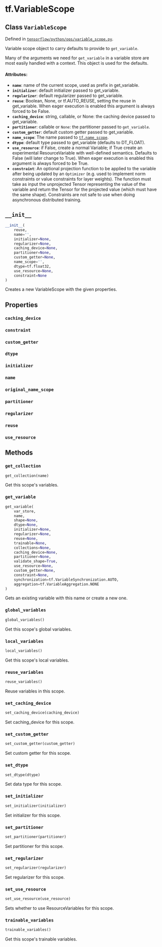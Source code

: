 <div itemscope itemtype="http://developers.google.com/ReferenceObject">
<meta itemprop="name" content="tf.VariableScope" />
<meta itemprop="path" content="Stable" />
<meta itemprop="property" content="caching_device"/>
<meta itemprop="property" content="constraint"/>
<meta itemprop="property" content="custom_getter"/>
<meta itemprop="property" content="dtype"/>
<meta itemprop="property" content="initializer"/>
<meta itemprop="property" content="name"/>
<meta itemprop="property" content="original_name_scope"/>
<meta itemprop="property" content="partitioner"/>
<meta itemprop="property" content="regularizer"/>
<meta itemprop="property" content="reuse"/>
<meta itemprop="property" content="use_resource"/>
<meta itemprop="property" content="__init__"/>
<meta itemprop="property" content="get_collection"/>
<meta itemprop="property" content="get_variable"/>
<meta itemprop="property" content="global_variables"/>
<meta itemprop="property" content="local_variables"/>
<meta itemprop="property" content="reuse_variables"/>
<meta itemprop="property" content="set_caching_device"/>
<meta itemprop="property" content="set_custom_getter"/>
<meta itemprop="property" content="set_dtype"/>
<meta itemprop="property" content="set_initializer"/>
<meta itemprop="property" content="set_partitioner"/>
<meta itemprop="property" content="set_regularizer"/>
<meta itemprop="property" content="set_use_resource"/>
<meta itemprop="property" content="trainable_variables"/>
</div>

# tf.VariableScope

## Class `VariableScope`





Defined in [`tensorflow/python/ops/variable_scope.py`](https://www.tensorflow.org/code/tensorflow/python/ops/variable_scope.py).

Variable scope object to carry defaults to provide to `get_variable`.

Many of the arguments we need for `get_variable` in a variable store are most
easily handled with a context. This object is used for the defaults.

#### Attributes:

* <b>`name`</b>: name of the current scope, used as prefix in get_variable.
* <b>`initializer`</b>: default initializer passed to get_variable.
* <b>`regularizer`</b>: default regularizer passed to get_variable.
* <b>`reuse`</b>: Boolean, None, or tf.AUTO_REUSE, setting the reuse in
    get_variable. When eager execution is enabled this argument is always
    forced to be False.
* <b>`caching_device`</b>: string, callable, or None: the caching device passed to
    get_variable.
* <b>`partitioner`</b>: callable or `None`: the partitioner passed to `get_variable`.
* <b>`custom_getter`</b>: default custom getter passed to get_variable.
* <b>`name_scope`</b>: The name passed to <a href="../tf/name_scope.md"><code>tf.name_scope</code></a>.
* <b>`dtype`</b>: default type passed to get_variable (defaults to DT_FLOAT).
* <b>`use_resource`</b>: if False, create a normal Variable; if True create an
    experimental ResourceVariable with well-defined semantics. Defaults
    to False (will later change to True). When eager execution is enabled
    this argument is always forced to be True.
* <b>`constraint`</b>: An optional projection function to be applied to the variable
    after being updated by an `Optimizer` (e.g. used to implement norm
    constraints or value constraints for layer weights). The function must
    take as input the unprojected Tensor representing the value of the
    variable and return the Tensor for the projected value
    (which must have the same shape). Constraints are not safe to
    use when doing asynchronous distributed training.

<h2 id="__init__"><code>__init__</code></h2>

``` python
__init__(
    reuse,
    name='',
    initializer=None,
    regularizer=None,
    caching_device=None,
    partitioner=None,
    custom_getter=None,
    name_scope='',
    dtype=tf.float32,
    use_resource=None,
    constraint=None
)
```

Creates a new VariableScope with the given properties.



## Properties

<h3 id="caching_device"><code>caching_device</code></h3>



<h3 id="constraint"><code>constraint</code></h3>



<h3 id="custom_getter"><code>custom_getter</code></h3>



<h3 id="dtype"><code>dtype</code></h3>



<h3 id="initializer"><code>initializer</code></h3>



<h3 id="name"><code>name</code></h3>



<h3 id="original_name_scope"><code>original_name_scope</code></h3>



<h3 id="partitioner"><code>partitioner</code></h3>



<h3 id="regularizer"><code>regularizer</code></h3>



<h3 id="reuse"><code>reuse</code></h3>



<h3 id="use_resource"><code>use_resource</code></h3>





## Methods

<h3 id="get_collection"><code>get_collection</code></h3>

``` python
get_collection(name)
```

Get this scope's variables.

<h3 id="get_variable"><code>get_variable</code></h3>

``` python
get_variable(
    var_store,
    name,
    shape=None,
    dtype=None,
    initializer=None,
    regularizer=None,
    reuse=None,
    trainable=None,
    collections=None,
    caching_device=None,
    partitioner=None,
    validate_shape=True,
    use_resource=None,
    custom_getter=None,
    constraint=None,
    synchronization=tf.VariableSynchronization.AUTO,
    aggregation=tf.VariableAggregation.NONE
)
```

Gets an existing variable with this name or create a new one.

<h3 id="global_variables"><code>global_variables</code></h3>

``` python
global_variables()
```

Get this scope's global variables.

<h3 id="local_variables"><code>local_variables</code></h3>

``` python
local_variables()
```

Get this scope's local variables.

<h3 id="reuse_variables"><code>reuse_variables</code></h3>

``` python
reuse_variables()
```

Reuse variables in this scope.

<h3 id="set_caching_device"><code>set_caching_device</code></h3>

``` python
set_caching_device(caching_device)
```

Set caching_device for this scope.

<h3 id="set_custom_getter"><code>set_custom_getter</code></h3>

``` python
set_custom_getter(custom_getter)
```

Set custom getter for this scope.

<h3 id="set_dtype"><code>set_dtype</code></h3>

``` python
set_dtype(dtype)
```

Set data type for this scope.

<h3 id="set_initializer"><code>set_initializer</code></h3>

``` python
set_initializer(initializer)
```

Set initializer for this scope.

<h3 id="set_partitioner"><code>set_partitioner</code></h3>

``` python
set_partitioner(partitioner)
```

Set partitioner for this scope.

<h3 id="set_regularizer"><code>set_regularizer</code></h3>

``` python
set_regularizer(regularizer)
```

Set regularizer for this scope.

<h3 id="set_use_resource"><code>set_use_resource</code></h3>

``` python
set_use_resource(use_resource)
```

Sets whether to use ResourceVariables for this scope.

<h3 id="trainable_variables"><code>trainable_variables</code></h3>

``` python
trainable_variables()
```

Get this scope's trainable variables.



